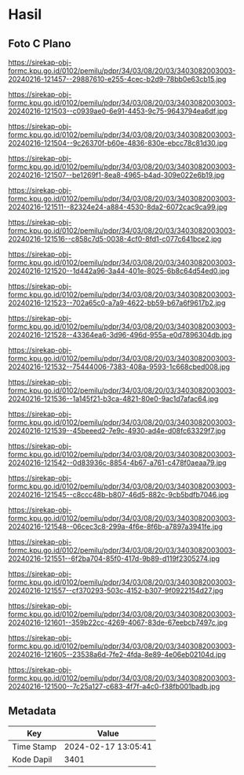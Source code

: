 # Hasil

## Foto C Plano

https://sirekap-obj-formc.kpu.go.id/0102/pemilu/pdpr/34/03/08/20/03/3403082003003-20240216-121457--29887610-e255-4cec-b2d9-78bb0e63cb15.jpg

https://sirekap-obj-formc.kpu.go.id/0102/pemilu/pdpr/34/03/08/20/03/3403082003003-20240216-121503--c0939ae0-6e91-4453-9c75-9643794ea6df.jpg

https://sirekap-obj-formc.kpu.go.id/0102/pemilu/pdpr/34/03/08/20/03/3403082003003-20240216-121504--9c26370f-b60e-4836-830e-ebcc78c81d30.jpg

https://sirekap-obj-formc.kpu.go.id/0102/pemilu/pdpr/34/03/08/20/03/3403082003003-20240216-121507--be1269f1-8ea8-4965-b4ad-309e022e6b19.jpg

https://sirekap-obj-formc.kpu.go.id/0102/pemilu/pdpr/34/03/08/20/03/3403082003003-20240216-121511--82324e24-a884-4530-8da2-6072cac9ca99.jpg

https://sirekap-obj-formc.kpu.go.id/0102/pemilu/pdpr/34/03/08/20/03/3403082003003-20240216-121516--c858c7d5-0038-4cf0-8fd1-c077c641bce2.jpg

https://sirekap-obj-formc.kpu.go.id/0102/pemilu/pdpr/34/03/08/20/03/3403082003003-20240216-121520--1d442a96-3a44-401e-8025-6b8c64d54ed0.jpg

https://sirekap-obj-formc.kpu.go.id/0102/pemilu/pdpr/34/03/08/20/03/3403082003003-20240216-121523--702a65c0-a7a9-4622-bb59-b67a6f9617b2.jpg

https://sirekap-obj-formc.kpu.go.id/0102/pemilu/pdpr/34/03/08/20/03/3403082003003-20240216-121528--43364ea6-3d96-496d-955a-e0d7896304db.jpg

https://sirekap-obj-formc.kpu.go.id/0102/pemilu/pdpr/34/03/08/20/03/3403082003003-20240216-121532--75444006-7383-408a-9593-1c668cbed008.jpg

https://sirekap-obj-formc.kpu.go.id/0102/pemilu/pdpr/34/03/08/20/03/3403082003003-20240216-121536--1a145f21-b3ca-4821-80e0-9ac1d7afac64.jpg

https://sirekap-obj-formc.kpu.go.id/0102/pemilu/pdpr/34/03/08/20/03/3403082003003-20240216-121539--45beeed2-7e9c-4930-ad4e-d08fc63329f7.jpg

https://sirekap-obj-formc.kpu.go.id/0102/pemilu/pdpr/34/03/08/20/03/3403082003003-20240216-121542--0d83936c-8854-4b67-a761-c478f0aeaa79.jpg

https://sirekap-obj-formc.kpu.go.id/0102/pemilu/pdpr/34/03/08/20/03/3403082003003-20240216-121545--c8ccc48b-b807-46d5-882c-9cb5bdfb7046.jpg

https://sirekap-obj-formc.kpu.go.id/0102/pemilu/pdpr/34/03/08/20/03/3403082003003-20240216-121548--06cec3c8-299a-4f6e-8f6b-a7897a3941fe.jpg

https://sirekap-obj-formc.kpu.go.id/0102/pemilu/pdpr/34/03/08/20/03/3403082003003-20240216-121551--6f2ba704-85f0-417d-9b89-d119f2305274.jpg

https://sirekap-obj-formc.kpu.go.id/0102/pemilu/pdpr/34/03/08/20/03/3403082003003-20240216-121557--cf370293-503c-4152-b307-9f0922154d27.jpg

https://sirekap-obj-formc.kpu.go.id/0102/pemilu/pdpr/34/03/08/20/03/3403082003003-20240216-121601--359b22cc-4269-4067-83de-67eebcb7497c.jpg

https://sirekap-obj-formc.kpu.go.id/0102/pemilu/pdpr/34/03/08/20/03/3403082003003-20240216-121605--23538a6d-7fe2-4fda-8e89-4e06eb02104d.jpg

https://sirekap-obj-formc.kpu.go.id/0102/pemilu/pdpr/34/03/08/20/03/3403082003003-20240216-121500--7c25a127-c683-4f7f-a4c0-f38fb001badb.jpg


## Metadata

| Key        | Value               |
| ---------- | ------------------- |
| Time Stamp | 2024-02-17 13:05:41 |
| Kode Dapil | 3401                |



